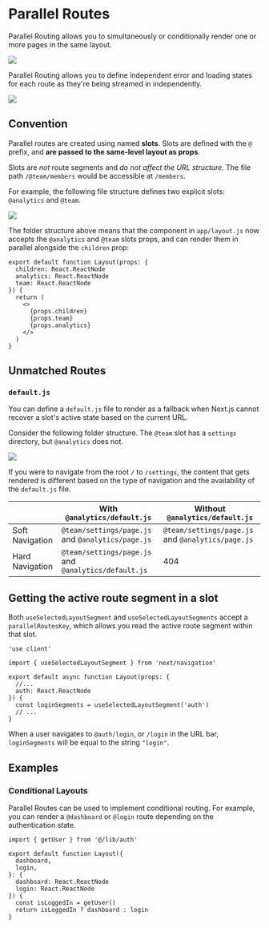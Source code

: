 # Parallel Routes

Parallel Routing allows you to simultaneously or conditionally render one or more pages in the same layout.

![](https://nextjs.org/_next/image?url=%2Fdocs%2Flight%2Fparallel-routes.png&w=3840&q=75&dpl=dpl_Eomhwv8NECRhfPpbG7PmBHVvsZyU)

Parallel Routing allows you to define independent error and loading states for each route as they're being streamed in independently.

![](https://nextjs.org/_next/image?url=%2Fdocs%2Flight%2Fparallel-routes-cinematic-universe.png&w=3840&q=75&dpl=dpl_Eomhwv8NECRhfPpbG7PmBHVvsZyU)


## Convention

Parallel routes are created using named **slots**. Slots are defined with the `@` prefix, and **are passed to the same-level layout as props**.

Slots are _not_ route segments and _do not affect the URL structure_. The file path `/@team/members` would be accessible at `/members`.

For example, the following file structure defines two explicit slots: `@analytics` and `@team`.

![](https://nextjs.org/_next/image?url=%2Fdocs%2Flight%2Fparallel-routes-file-system.png&w=3840&q=75&dpl=dpl_Eomhwv8NECRhfPpbG7PmBHVvsZyU)

The folder structure above means that the component in `app/layout.js` now accepts the `@analytics` and `@team` slots props, and can render them in parallel alongside the `children` prop:

```tsx filename="app/layout.tsx" switcher
export default function Layout(props: {
  children: React.ReactNode
  analytics: React.ReactNode
  team: React.ReactNode
}) {
  return (
    <>
      {props.children}
      {props.team}
      {props.analytics}
    </>
  )
}
```


## Unmatched Routes

### `default.js`

You can define a `default.js` file to render as a fallback when Next.js cannot recover a slot's active state based on the current URL.

Consider the following folder structure. The `@team` slot has a `settings` directory, but `@analytics` does not.

![](https://nextjs.org/_next/image?url=%2Fdocs%2Flight%2Fparallel-routes-unmatched-routes.png&w=3840&q=75&dpl=dpl_Eomhwv8NECRhfPpbG7PmBHVvsZyU)

If you were to navigate from the root `/` to `/settings`, the content that gets rendered is different based on the type of navigation and the availability of the `default.js` file.

|                 | With `@analytics/default.js`                         | Without `@analytics/default.js`                   |
| --------------- | ---------------------------------------------------- | ------------------------------------------------- |
| Soft Navigation | `@team/settings/page.js` and `@analytics/page.js`    | `@team/settings/page.js` and `@analytics/page.js` |
| Hard Navigation | `@team/settings/page.js` and `@analytics/default.js` | 404                                               |


## Getting the active route segment in a slot

Both `useSelectedLayoutSegment` and `useSelectedLayoutSegments` accept a `parallelRoutesKey`, which allows you read the active route segment within that slot.

```tsx filename="app/layout.tsx" switcher
'use client'

import { useSelectedLayoutSegment } from 'next/navigation'

export default async function Layout(props: {
  //...
  auth: React.ReactNode
}) {
  const loginSegments = useSelectedLayoutSegment('auth')
  // ...
}
```

When a user navigates to `@auth/login`, or `/login` in the URL bar, `loginSegments` will be equal to the string `"login"`.


## Examples

### Conditional Layouts

Parallel Routes can be used to implement conditional routing. For example, you can render a `@dashboard` or `@login` route depending on the authentication state.

```tsx filename="app/layout.tsx" switcher
import { getUser } from '@/lib/auth'

export default function Layout({
  dashboard,
  login,
}: {
  dashboard: React.ReactNode
  login: React.ReactNode
}) {
  const isLoggedIn = getUser()
  return isLoggedIn ? dashboard : login
}
```
